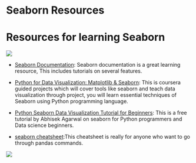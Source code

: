 # Seaborn Resources
# Resources for learning Seaborn

![](https://miro.medium.com/max/1400/1%2AZouWFNqyuFP5dBtqKdiNfA.jpeg)

- [Seaborn Documentation](https://seaborn.pydata.org/): Seaborn documentation is a great learning resource, This includes tutorials on several features. 

- [Python for Data Visualization: Matplotlib & Seaborn](https://www.coursera.org/projects/python-for-data-visualization-seaborn): This is coursera guided projects which will cover tools like seaborn and teach data visualization through project, you will learn essential techniques of Seaborn using Python programming language.

- [Python Seaborn Data Visualization Tutorial for Beginners](https://www.youtube.com/watch?v=MGOcVAOuXxo&list=PL6_D9USWkG1Bu9oQHvqAeurX-hhq_mZNi): This is a free tutorial by Abhisek Agarwal on seaborn for Python programmers and Data science beginners.

- [seaborn cheatsheet](http://datacamp-community-prod.s3.amazonaws.com/263130e2-2c92-4348-a356-9ed9b5034247):This cheatsheet is really for anyone who want to go through pandas commands.


![](https://miro.medium.com/max/1400/0%2Ag8Gly9eY14tiDcuL.png)
